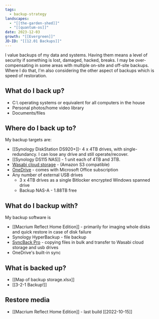 ```yaml
---
tags:
  - backup-strategy
landscapes:
  - "[[the-garden-shed]]"
  - "[[quantum-os]]"
date: 2023-12-03
growth: "[[Evergreen]]"
JD-ID: "[[12.01 Backups]]"
---
```


I value backups of my data and systems. Having them means a level of security if something is lost, damaged, hacked, breaks. I may be over-compensating in some areas with multiple on-site and off-site backups. Where I do that, I'm also considering the other aspect of backups which is speed of restoration.
 
## What do I back up?
- C:\ operating systems or equivalent for all computers in the house
- Personal photos/home video library
- Documents/files

## Where do I back up to?
My backup targets are:
- [[Synology DiskStation DS920+]]- 4 x 4TB drives, with single-redundancy. I can lose any drive and still operate/recover. 
- [[Synology DS115 NAS]] - 1 unit each of 4TB and 3TB.
- [Wasabi cloud storage](https://wasabi.com/) - (Amazon S3 compatible)
- [OneDrive](https://www.microsoft.com/en-au/microsoft-365/onedrive/online-cloud-storage) - comes with Microsoft Office subscription
- Any number of external USB drives 
	- 3 x 4TB drives as a single Bitlocker encrypted Windows spanned drive
	- Backup NAS-A - 1.88TB free

## What do I backup with?
My backup software is
- [[Macrium Reflect Home Edition]] - primarily for imaging whole disks and quick restore in case of disk failure
- Synology HyperBackup - file backup
- [SyncBack Pro](https://www.2brightsparks.com/syncback/sbpro.html) - copying files in bulk and transfer to Wasabi cloud storage and usb drives
- OneDrive's built-in sync

## What is backed up?
- [[Map of backup storage.xlsx]]
- [[3-2-1 Backup!]]

## Restore media
- [[Macrium Reflect Home Edition]] - last build [[2022-10-15]]